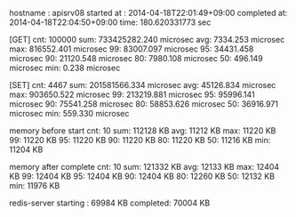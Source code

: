 hostname    : apisrv08
started at  : 2014-04-18T22:01:49+09:00
completed at: 2014-04-18T22:04:50+09:00
time: 180.620331773 sec

[GET]
cnt: 100000
sum: 733425282.240 microsec
avg:  7334.253 microsec
max: 816552.401 microsec
 99: 83007.097 microsec
 95: 34431.458 microsec
 90: 21120.548 microsec
 80:  7980.108 microsec
 50:   496.149 microsec
min:     0.238 microsec

[SET]
cnt: 4467
sum: 201581566.334 microsec
avg: 45126.834 microsec
max: 903650.522 microsec
 99: 213219.881 microsec
 95: 95996.141 microsec
 90: 75541.258 microsec
 80: 58853.626 microsec
 50: 36916.971 microsec
min:   559.330 microsec

memory before start
cnt: 10
sum: 112128 KB
avg: 11212 KB
max: 11220 KB
 99: 11220 KB
 95: 11220 KB
 90: 11220 KB
 80: 11220 KB
 50: 11216 KB
min: 11204 KB

memory after complete
cnt: 10
sum: 121332 KB
avg: 12133 KB
max: 12404 KB
 99: 12404 KB
 95: 12404 KB
 90: 12404 KB
 80: 12260 KB
 50: 12132 KB
min: 11976 KB

redis-server
starting : 69984 KB
completed: 70004 KB
